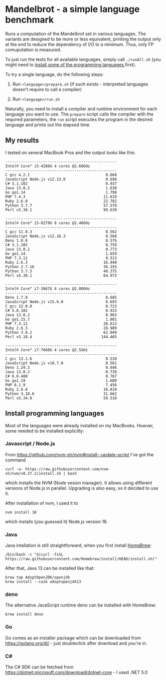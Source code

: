 # Mandelbrot - a simple language benchmark

Runs a computation of the Mandelbrot set in various languages. The variants are designed to be more or less equivalent, printing the output only at the end to reduce the dependency of I/O to a minimum. Thus, only FP comuputation is measured.

To just run the tests for all available languages, simply call `./runAll.sh` (you might need to [install some of the programming languages ](#install-programming-languages) first).

To try a single language, do the following steps:

1. Run `<language>/prepare.sh` (if such exists - interpreted languages doesn't require to call a compiler)

2. Run `<language>/run.sh`

Naturally, you need to install a compiler and runtime environment for each language you want to use. The `prepare` script calls the compiler with the required parameters, the `run` script executes the program in the desired language and prints out the elapsed time.

## My results

I tested on several MacBook Pros and the output looks like this:

```text
--------------------------------------------------
Intel® Core™ i5-4288U 4 cores @2.60GHz
--------------------------------------------------
C gcc 4.2.1                                  0.668
JavaScript Node.js v12.13.0                  0.698
C# 3.1.102                                   0.937
Java 13.0.2                                  1.630
Go go1.14                                    1.798
PHP 7.4.3                                   11.610
Ruby 2.6.0                                  22.782
Python 3.7.7                                57.578
Perl v5.30.1                                99.630
```

```text
--------------------------------------------------
Intel® Core™ i5-8279U 8 cores @2.40GHz
--------------------------------------------------
C gcc 11.0.3                                 0.562
JavaScript Node.js v12.16.3                  0.568
Deno 1.0.0                                   0.576
C# 3.1.102                                   0.759
Java 13.0.2                                  0.773
Go go1.14                                    1.659
PHP 7.3.11                                   9.513
Ruby 2.6.3                                  16.940
Python 2.7.16                               36.193
Python 3.7.3                                40.375
Perl v5.30.1                                64.973
```

```text
--------------------------------------------------
Intel® Core™ i7-3667U 4 cores @2.00GHz
--------------------------------------------------
Deno 1.7.0                                   0.685
JavaScript Node.js v15.6.0                   0.693
C gcc 12.0.0                                 0.723
C# 5.0.102                                   0.923
Java 13.0.2                                  0.963
Go go1.15.7                                  1.801
PHP 7.3.11                                  20.613
Ruby 2.6.3                                  28.989
Python 3.8.2                                62.049
Perl v5.18.4                               144.465
```

```text
--------------------------------------------------
Intel® Core™ i7-7660U 4 cores @2.5GHz
--------------------------------------------------
C gcc 13.1.6                                 0.539
JavaScript Node.js v18.7.0                   0.561
Deno 1.24.3                                  0.646
Java 13.0.2                                  0.730
C# 6.0.400                                   0.767
Go go1.19                                    1.680
PHP 8.1.9                                    7.456
Ruby 2.6.8                                  16.810
Python 3.10.6                               31.662
Perl v5.34.0                                59.518
```

## Install programming languages

Most of the languages were already installed on my MacBooks. Howver, some needed to be installed explicitly:

### Javascript / Node.js

From https://github.com/nvm-sh/nvm#install--update-script I've got the command

    curl -o- https://raw.githubusercontent.com/nvm-sh/nvm/v0.37.2/install.sh | bash

which installs the NVM (Node vesion manager). It allows using different versions of Node.js in parallel. Upgrading is also easy, so it decided to use it.

After installation of nvm, I used it to

    nvm install 18

which installs (you guessed it) Node.js version 18.

### Java

Java intallation is still straightforward, when you first install [HomeBrew](https://brew.sh):

    /bin/bash -c "$(curl -fsSL https://raw.githubusercontent.com/Homebrew/install/HEAD/install.sh)"

After that, Java 13 can be installed like that:

    brew tap AdoptOpenJDK/openjdk
    brew install --cask adoptopenjdk13

### deno

The alternative JavaScript runtime deno can be installed with HomeBrew:

    brew install deno

### Go

Go comes as an installer package which can be downloaded from https://golang.org/dl/ - just doubleclick after download and you're in.

### C#

The C# SDK can be fetched from https://dotnet.microsoft.com/download/dotnet-core - I used .NET 5.0
